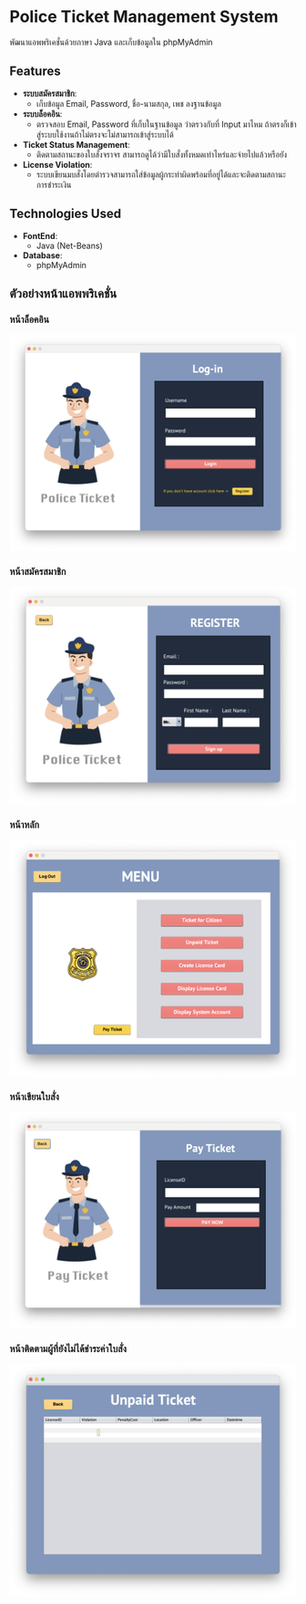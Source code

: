 # Police Ticket Management System

พัฒนาแอพพริเคชั่นด้วยภาษา Java และเก็บข้อมูลใน phpMyAdmin
## Features

- **ระบบสมัครสมาชิก**: 
  - เก็บข้อมูล Email, Password, ชื่อ-นามสกุล, เพช ลงฐานข้อมูล
- **ระบบล็อคอิน**:
  - ตรวจสอบ Email, Password ที่เก็บในฐานข้อมูล ว่าตรวงกับที่ Input มาไหม ถ้าตรงก็เข้าสู่ระบบใช้งานถ้าไม่ตรงจะไม่สามารถเข้าสู่ระบบได้
- **Ticket Status Management**:
  - ติดตามสถานะของใบสั่งจราจร สามารถดูได้ว่ามีใบสั่งทั้งหมดเท่าไหร่และจ่ายไปแล้วหรือยัง
- **License Violation**:
  - ระบบเขียนมบสั่งโดยตำรวจสามารถใส่ข้อมูลผู้กระทำผิดพร้อมที่อยู่ได้และจะติดตามสถานะการชำระเงิน

## Technologies Used

- **FontEnd**: 
  - Java (Net-Beans)
- **Database**: 
  - phpMyAdmin
  
## ตัวอย่างหน้าแอพพริเคชั่น
### หน้าล็อคอิน
![Login Page](/assets/login.png)

### หน้าสมัครสมาชิก
![Register Page](/assets/register.png)

### หน้าหลัก
![Munu Page](/assets/menu.png)

### หน้าเขียนใบสั่ง
![violation Page](/assets/payticket.png)

### หน้าติดตามผู้ที่ยังไม่ได้ชำระค่าใบสั่ง
![violation Page](/assets/unpaid.png)